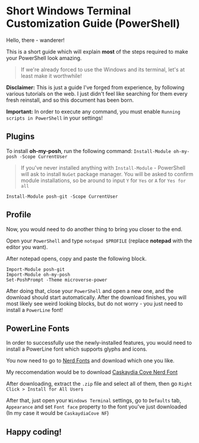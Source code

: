 # Short Windows Terminal Customization Guide (PowerShell)

Hello, there - wanderer!

This is a short guide which will explain **most** of the steps required to make your PowerShell look amazing.

> If we're already forced to use the Windows and its terminal, let's at least make it worthwhile!

**Disclaimer:** This is just a guide I've forged from experience, by following various tutorials on the web.
I just didn't feel like searching for them every fresh reinstall, and so this document has been born.

**Important:** In order to execute any command, you must enable `Running scripts in PowerShell` in your settings!

## Plugins
To install **oh-my-posh**, run the following command: `Install-Module oh-my-posh -Scope CurrentUser`

> If you've never installed anything with `Install-Module` - PowerShell will ask to install `NuGet` package manager.
> You will be asked to confirm module installations, so be around to input `Y` for `Yes` or `A` for `Yes for all`


`Install-Module posh-git -Scope CurrentUser`
## Profile

Now, you would need to do another thing to bring you closer to the end.

Open your `PowerShell` and type `notepad $PROFILE` (replace **notepad** with the editor you want).

After notepad opens, copy and paste the following block.
```
Import-Module posh-git
Import-Module oh-my-posh
Set-PoshPrompt -Theme microverse-power
```

After doing that, close your `PowerShell` and open a new one, and the download should start automatically.
After the download finishes, you will most likely see weird looking blocks, but do not worry - you just need to install a `PowerLine` font!

## PowerLine Fonts 

In order to successfully use the newly-installed features, you would need to install a PowerLine font which supports glyphs and icons.

You now need to go to [Nerd Fonts](https://www.nerdfonts.com/font-downloads) and download which one you like.

My reccomendation would be to download [Caskaydia Cove Nerd Font](https://github.com/ryanoasis/nerd-fonts/releases/download/v2.1.0/CascadiaCode.zip)

After downloading, extract the `.zip` file and select all of them, then go `Right Click > Install for All Users`

After that, just open your `Windows Terminal` settings, go to `Defaults` tab, `Appearance` and set `Font face` property to the font you've just downloaded (In my case it would be `CaskaydiaCove NF`)

## Happy coding!
